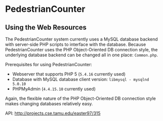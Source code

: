 # PedestrianCounter

## Using the Web Resources
The PedestrianCounter system currently uses a MySQL database backend with server-side PHP scripts to interface with the database. Because PedestrianCounter uses the PHP Object-Oriented DB connection style, the underlying database backend can be changed all in one place: `Common.php`.

Prerequisites for using PedestrianCounter:
* Webserver that supports PHP 5 (`5.4.16` currently used)
* Database with MySQL database client version: `libmysql - mysqlnd 5.0.10`
* PHPMyAdmin (`4.4.15.10` currently used)

Again, the flexible nature of the PHP Object-Oriented DB connection style makes changing databases relatively easy.

API: http://projects.cse.tamu.edu/easter97/315
